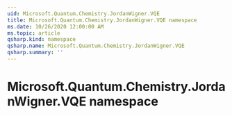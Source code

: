 ```yaml
---
uid: Microsoft.Quantum.Chemistry.JordanWigner.VQE
title: Microsoft.Quantum.Chemistry.JordanWigner.VQE namespace
ms.date: 10/26/2020 12:00:00 AM
ms.topic: article
qsharp.kind: namespace
qsharp.name: Microsoft.Quantum.Chemistry.JordanWigner.VQE
qsharp.summary: ''
---
```


# Microsoft.Quantum.Chemistry.JordanWigner.VQE namespace



